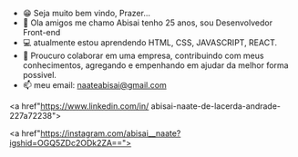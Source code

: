 - 😁 Seja muito bem vindo, Prazer...
- 👋 Ola amigos me chamo Abisai tenho 25 anos, sou Desenvolvedor Front-end
- 💻 atualmente estou aprendendo HTML, CSS, JAVASCRIPT, REACT.
- 💼 Proucuro colaborar em uma empresa, contribuindo com meus conhecimentos, agregando e empenhando em ajudar da melhor forma possivel.
- 📫 meu email: naateabisai@gmail.com


<a href"https://www.linkedin.com/in/ abisai-naate-de-lacerda-andrade-227a72238">

<a href"https://instagram.com/abisai__naate?igshid=OGQ5ZDc2ODk2ZA==">
